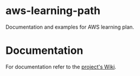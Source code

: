 # aws-learning-path
Documentation and examples for AWS learning plan.

# Documentation

For documentation refer to the [project's Wiki](https://github.com/FranzLuepke/aws-learning-path/wiki).
